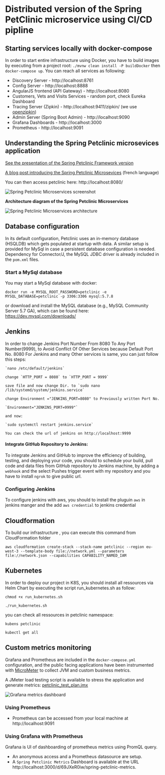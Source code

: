 # Distributed version of the Spring PetClinic microservice using CI/CD pipline 

## Starting services locally with docker-compose
In order to start entire infrastructure using Docker, you have to build images by executing from a project root:
`./mvnw clean install -P buildDocker` then
`docker-compose up`. 
 You can reach all services as following:
* Discovery Server - http://localhost:8761
* Config Server - http://localhost:8888
* AngularJS frontend (API Gateway) - http://localhost:8080
* Customers, Vets and Visits Services - random port, check Eureka Dashboard 
* Tracing Server (Zipkin) - http://localhost:9411/zipkin/ (we use [openzipkin](https://github.com/openzipkin/zipkin/tree/master/zipkin-server))
* Admin Server (Spring Boot Admin) - http://localhost:9090
* Grafana Dashboards - http://localhost:3000
* Prometheus - http://localhost:9091


## Understanding the Spring Petclinic  microsevices application

[See the presentation of the Spring Petclinic Framework version](http://fr.slideshare.net/AntoineRey/spring-framework-petclinic-sample-application)

[A blog post introducing the Spring Petclinic Microsevices](http://javaetmoi.com/2018/10/architecture-microservices-avec-spring-cloud/) (french language)

You can then access petclinic here: http://localhost:8080/

![Spring Petclinic Microservices screenshot](docs/application-screenshot.png)


**Architecture diagram of the Spring Petclinic Microservices**

![Spring Petclinic Microservices architecture](docs/microservices-architecture-diagram.jpg)


## Database configuration

In its default configuration, Petclinic uses an in-memory database (HSQLDB) which gets populated at startup with data.
A similar setup is provided for MySql in case a persistent database configuration is needed.
Dependency for Connector/J, the MySQL JDBC driver is already included in the `pom.xml` files.

### Start a MySql database

You may start a MySql database with docker:

```
docker run -e MYSQL_ROOT_PASSWORD=petclinic -e MYSQL_DATABASE=petclinic -p 3306:3306 mysql:5.7.8
```
or download and install the MySQL database (e.g., MySQL Community Server 5.7 GA), which can be found here: https://dev.mysql.com/downloads/

## Jenkins
In order to change Jenkins Port Number From 8080 To Any Port Number(9999), to Avoid Conflict Of Other Services because Default Port No. 8080 For Jenkins and many Other services is same, you can just follow this steps: 
```
`nano /etc/default/jenkins`  

change `HTTP_PORT = 8080` to `HTTP_PORT = 9999`  

save file and now change Dir. to `sudo nano /lib/systemd/system/jenkins.service`  

change Environment ="JENKINS_PORT=8080" to Previously written Port No.  

`Environment="JENKINS_PORT=9999"`  

and now:  

`sudo systemctl restart jenkins.service`  

You can check the url of jenkins on http://localhost:9999  

```
#### Integrate GitHub Repository to Jenkins: 

To integrate Jenkins and GitHub to improve the efficiency of building, testing, and deploying your code, you should to schedule your build, pull code and data files from GitHub repository to Jenkins machine, by adding a `webhook` and the select Pushes trigger event with my repository and you have to install `ngrok` to give public url.  
### Configuring Jenkins  
To configure jenkins with aws, you should to install the pluguin `aws` in jenkins manger and the add `aws credential`  to jenkins credential

## Cloudformation
To build our infrastructure , you can execute this command from CloudFormation folder  

`aws cloudformation create-stack --stack-name petclinic --region eu-west-3 --template-body file://network.yml --parameters file://network.json --capabilities CAPABILITY_NAMED_IAM`
## Kubernetes
In order to deploy our project in K8S, you should install all ressources via Helm Chart by executing the script run_kubernetes.sh as follow:  

`chmod +x run_kubernetes.sh`  

`./run_kubernetes.sh`  

you can check all ressources in petclinic namespace:  

`kubens petclinic`  

`kubectl get all`  

## Custom metrics monitoring

Grafana and Prometheus are included in the `docker-compose.yml` configuration, and the public facing applications
have been instrumented with [MicroMeter](https://micrometer.io) to collect JVM and custom business metrics.

A JMeter load testing script is available to stress the application and generate metrics: [petclinic_test_plan.jmx](spring-petclinic-api-gateway/src/test/jmeter/petclinic_test_plan.jmx)

![Grafana metrics dashboard](docs/grafana-custom-metrics-dashboard.png)



### Using Prometheus

* Prometheus can be accessed from your local machine at http://localhost:9091

### Using Grafana with Prometheus
 Grafana is UI of dashboarding of prometheus metrics using  PromQL query.
* An anonymous access and a Prometheus datasource are setup.
* A `Spring Petclinic Metrics` Dashboard is available at the URL http://localhost:3000/d/69JXeR0iw/spring-petclinic-metrics.
